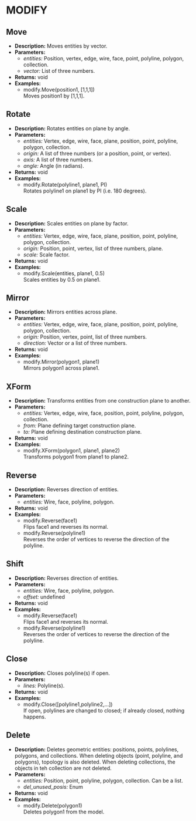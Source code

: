 # MODIFY    

## Move  
* **Description:** Moves entities by vector.  
* **Parameters:**  
  * *entities:* Position, vertex, edge, wire, face, point, polyline, polygon, collection.  
  * *vector:* List of three numbers.  
* **Returns:** void  
* **Examples:**  
  * modify.Move(position1, [1,1,1])  
    Moves position1 by [1,1,1].
  
  
## Rotate  
* **Description:** Rotates entities on plane by angle.  
* **Parameters:**  
  * *entities:* Vertex, edge, wire, face, plane, position, point, polyline, polygon, collection.  
  * *origin:* A list of three numbers (or a position, point, or vertex).  
  * *axis:* A list of three numbers.  
  * *angle:* Angle (in radians).  
* **Returns:** void  
* **Examples:**  
  * modify.Rotate(polyline1, plane1, PI)  
    Rotates polyline1 on plane1 by PI (i.e. 180 degrees).
  
  
## Scale  
* **Description:** Scales entities on plane by factor.  
* **Parameters:**  
  * *entities:* Vertex, edge, wire, face, plane, position, point, polyline, polygon, collection.  
  * *origin:* Position, point, vertex, list of three numbers, plane.  
  * *scale:* Scale factor.  
* **Returns:** void  
* **Examples:**  
  * modify.Scale(entities, plane1, 0.5)  
    Scales entities by 0.5 on plane1.
  
  
## Mirror  
* **Description:** Mirrors entities across plane.  
* **Parameters:**  
  * *entities:* Vertex, edge, wire, face, plane, position, point, polyline, polygon, collection.  
  * *origin:* Position, vertex, point, list of three numbers.  
  * *direction:* Vector or a list of three numbers.  
* **Returns:** void  
* **Examples:**  
  * modify.Mirror(polygon1, plane1)  
    Mirrors polygon1 across plane1.
  
  
## XForm  
* **Description:** Transforms entities from one construction plane to another.  
* **Parameters:**  
  * *entities:* Vertex, edge, wire, face, position, point, polyline, polygon, collection.  
  * *from:* Plane defining target construction plane.  
  * *to:* Plane defining destination construction plane.  
* **Returns:** void  
* **Examples:**  
  * modify.XForm(polygon1, plane1, plane2)  
    Transforms polygon1 from plane1 to plane2.
  
  
## Reverse  
* **Description:** Reverses direction of entities.  
* **Parameters:**  
  * *entities:* Wire, face, polyline, polygon.  
* **Returns:** void  
* **Examples:**  
  * modify.Reverse(face1)  
    Flips face1 and reverses its normal.  
  * modify.Reverse(polyline1)  
    Reverses the order of vertices to reverse the direction of the polyline.
  
  
## Shift  
* **Description:** Reverses direction of entities.  
* **Parameters:**  
  * *entities:* Wire, face, polyline, polygon.  
  * *offset:* undefined  
* **Returns:** void  
* **Examples:**  
  * modify.Reverse(face1)  
    Flips face1 and reverses its normal.  
  * modify.Reverse(polyline1)  
    Reverses the order of vertices to reverse the direction of the polyline.
  
  
## Close  
* **Description:** Closes polyline(s) if open.  
* **Parameters:**  
  * *lines:* Polyline(s).  
* **Returns:** void  
* **Examples:**  
  * modify.Close([polyline1,polyline2,...])  
    If open, polylines are changed to closed; if already closed, nothing happens.
  
  
## Delete  
* **Description:** Deletes geometric entities: positions, points, polylines, polygons, and collections.
When deleting objects (point, polyline, and polygons), topology is also deleted.
When deleting collections, the objects in teh collection are not deleted.  
* **Parameters:**  
  * *entities:* Position, point, polyline, polygon, collection. Can be a list.  
  * *del_unused_posis:* Enum  
* **Returns:** void  
* **Examples:**  
  * modify.Delete(polygon1)  
    Deletes polygon1 from the model.
  
  

